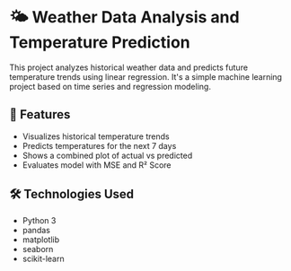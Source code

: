 # 🌤️ Weather Data Analysis and Temperature Prediction

This project analyzes historical weather data and predicts future temperature trends using linear regression. It's a simple machine learning project based on time series and regression modeling.

## 📌 Features

- Visualizes historical temperature trends
- Predicts temperatures for the next 7 days
- Shows a combined plot of actual vs predicted
- Evaluates model with MSE and R² Score

## 🛠️ Technologies Used

- Python 3
- pandas
- matplotlib
- seaborn
- scikit-learn


